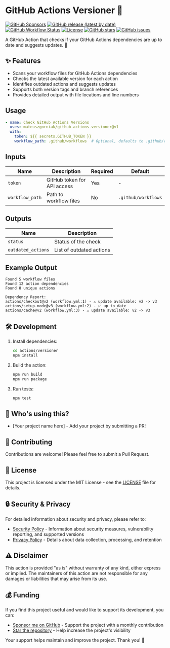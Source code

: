 # GitHub Actions Versioner 🔄

[![GitHub Sponsors](https://img.shields.io/github/sponsors/mateuszgorniak?style=for-the-badge)](https://github.com/sponsors/mateuszgorniak)
[![GitHub release (latest by date)](https://img.shields.io/github/v/release/mateuszgorniak/github-actions-versioner?style=for-the-badge)](https://github.com/mateuszgorniak/github-actions-versioner/releases)
[![GitHub Workflow Status](https://img.shields.io/github/actions/workflow/status/mateuszgorniak/github-actions-versioner/ci.yml?style=for-the-badge)](https://github.com/mateuszgorniak/github-actions-versioner/actions)
[![License](https://img.shields.io/github/license/mateuszgorniak/github-actions-versioner?style=for-the-badge)](LICENSE)
[![GitHub stars](https://img.shields.io/github/stars/mateuszgorniak/github-actions-versioner?style=for-the-badge)](https://github.com/mateuszgorniak/github-actions-versioner/stargazers)
[![GitHub issues](https://img.shields.io/github/issues/mateuszgorniak/github-actions-versioner?style=for-the-badge)](https://github.com/mateuszgorniak/github-actions-versioner/issues)

A GitHub Action that checks if your GitHub Actions dependencies are up to date and suggests updates. 🚀

## ✨ Features

- Scans your workflow files for GitHub Actions dependencies
- Checks the latest available version for each action
- Identifies outdated actions and suggests updates
- Supports both version tags and branch references
- Provides detailed output with file locations and line numbers

## Usage

```yaml
- name: Check GitHub Actions Versions
  uses: mateuszgorniak/github-actions-versioner@v1
  with:
    token: ${{ secrets.GITHUB_TOKEN }}
    workflow_path: .github/workflows  # Optional, defaults to .github/workflows
```

## Inputs

| Name | Description | Required | Default |
|------|-------------|----------|---------|
| `token` | GitHub token for API access | Yes | - |
| `workflow_path` | Path to workflow files | No | `.github/workflows` |

## Outputs

| Name | Description |
|------|-------------|
| `status` | Status of the check |
| `outdated_actions` | List of outdated actions |

## Example Output

```
Found 5 workflow files
Found 12 action dependencies
Found 8 unique actions

Dependency Report:
actions/checkout@v2 (workflow.yml:1) - ⚠️ update available: v2 -> v3
actions/setup-node@v3 (workflow.yml:2) - ✅ up to date
actions/cache@v2 (workflow.yml:3) - ⚠️ update available: v2 -> v3
```

## 🛠️ Development

1. Install dependencies:
   ```bash
   cd actions/versioner
   npm install
   ```

2. Build the action:
   ```bash
   npm run build
   npm run package
   ```

3. Run tests:
   ```bash
   npm test
   ```

## 🤔 Who's using this?

- [Your project name here] - Add your project by submitting a PR!

## 🤝 Contributing

Contributions are welcome! Please feel free to submit a Pull Request.

## 📄 License

This project is licensed under the MIT License - see the [LICENSE](LICENSE) file for details.

## 🔒 Security & Privacy

For detailed information about security and privacy, please refer to:
- [Security Policy](SECURITY.md) - Information about security measures, vulnerability reporting, and supported versions
- [Privacy Policy](PRIVACY.md) - Details about data collection, processing, and retention

## ⚠️ Disclaimer

This action is provided "as is" without warranty of any kind, either express or implied. The maintainers of this action are not responsible for any damages or liabilities that may arise from its use.

## 💰 Funding

If you find this project useful and would like to support its development, you can:

- [Sponsor me on GitHub](https://github.com/sponsors/mateuszgorniak) - Support the project with a monthly contribution
- [Star the repository](https://github.com/mateuszgorniak/github-actions-versioner) - Help increase the project's visibility

Your support helps maintain and improve the project. Thank you! 🙏
